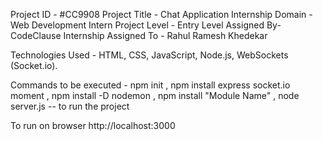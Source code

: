 Project ID - #CC9908
Project Title - Chat Application
Internship Domain - Web Development Intern
Project Level - Entry Level
Assigned By- CodeClause Internship
Assigned To - Rahul Ramesh Khedekar

Technologies Used - HTML, CSS, JavaScript, Node.js, WebSockets (Socket.io).

Commands to be executed -
npm init ,
npm install express socket.io moment ,
npm install -D nodemon ,
npm install "Module Name" ,
node server.js -- to run the project

To run on browser 
http://localhost:3000
